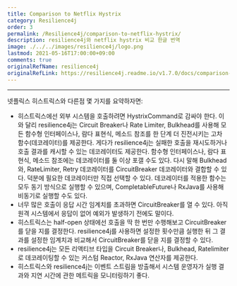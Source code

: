```yaml
---
title: Comparison to Netflix Hystrix
category: Resilience4j
order: 3
permalink: /Resilience4j/comparison-to-netflix-hystrix/
description: resilience4j와 netflix hystrix 비교 한글 번역
image: ./../../images/resilience4j/logo.png
lastmod: 2021-05-16T17:00:00+09:00
comments: true
originalRefName: resilience4j
originalRefLink: https://resilience4j.readme.io/v1.7.0/docs/comparison-to-netflix-hystrix
---
```


---

넷플릭스 히스트릭스와 다른점 몇 가지를 요약하자면:

- 히스트릭스에선 외부 시스템을 호출하려면 HystrixCommand로 감싸야 한다. 이와 달리 resilience4j는 Circuit Breaker나 Rate Limiter, Bulkhead를 사용해 모든 함수형 인터페이스나, 람다 표현식, 메소드 참조를 한 단계 더 진전시키는 고차 함수(데코레이터)를 제공한다. 게다가 resilience4j는 실패한 호출을 재시도하거나 호출 결과를 캐시할 수 있는 데코레이터도 제공한다. 함수형 인터페이스나, 람다 표현식, 메소드 참조에는 데코레이터를 둘 이상 포갤 수도 있다. 다시 말해 Bulkhead와, RateLimiter, Retry 데코레이터를 CircuitBreaker 데코레이터와 결합할 수 있다. 덕분에 필요한 데코레이터만 직접 선택할 수 있다. 데코레이터를 적용한 함수는 모두 동기 방식으로 실행할 수 있으며, CompletableFuture나 RxJava를 사용해 비동기로 실행할 수도 있다.
- 너무 많은 호출이 응답 시간 임계치를 초과하면 CircuitBreaker를 열 수 있다. 아직 원격 시스템에서 응답이 없어 예외가 발생하기 전에도 말이다.
- 히스트릭스는 half-open 상태에선 호출을 딱 한 번만 수행해보고 CircuitBreaker를 닫을 지를 결정한다. resilience4j를 사용하면 설정한 횟수만큼 실행한 뒤 그 결과를 설정한 임계치과 비교해서 CircuitBreaker를 닫을 지를 결정할 수 있다.
- resilience4j는 모든 리액티브 타입을 Circuit Breaker나, Bulkhead, Ratelimiter로 데코레이팅할 수 있는 커스텀 Reactor, RxJava 연산자를 제공한다.
- 히스트릭스와 resilience4j는 이벤트 스트림을 방출해서 시스템 운영자가 실행 결과와 지연 시간에 관한 메트릭을 모니터링하기 좋다.